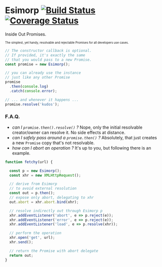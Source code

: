 # Esimorp [![Build Status](https://travis-ci.org/WebReflection/esimorp.svg?branch=master)](https://travis-ci.org/WebReflection/esimorp) [![Coverage Status](https://coveralls.io/repos/github/WebReflection/esimorp/badge.svg?branch=master)](https://coveralls.io/github/WebReflection/esimorp?branch=master)

Inside Out Promises.

<sup><sub>The simplest, yet handy, resolvable and rejectable Promises for all developers use cases.</sub></sup>

```js
// The constructor callback is optional.
// If provided, it's exactly the same
// that you would pass to a new Promise.
const promise = new Esimorp();

// you can already use the instance
// just like any other Promise
promise
  .then(console.log)
  .catch(console.error);

// ... and whenever it happens ...
promise.resolve('kudos');
```

### F.A.Q.

  * _can I `promise.then().resolve()` ?_ Nope, only the initial resolvable creator/owner can resolve it. No side effects at distance.
  * _can I safely pass around a `promise.then()` ?_ Absolutely, that just creates a new `Promise` copy that's not resolvable.
  * _how can I abort an operation ?_ It's up to you, but following there is an example.

```js
function fetchy(url) {

  const p = new Esimorp();
  const xhr = new XMLHttpRequest();

  // derive from Esimorp
  // to avoid external resolution
  const out = p.then();
  // expose only abort, delegating to xhr
  out.abort = xhr.abort.bind(xhr);

  // resolve indirectly out through Esimorp p
  xhr.addEventListener('abort', e => p.reject(e));
  xhr.addEventListener('error', e => p.reject(e));
  xhr.addEventListener('load', e => p.resolve(xhr));

  // perform the operation
  xhr.open('get', url);
  xhr.send();

  // return the Promise with abort delegate
  return out;
}
```